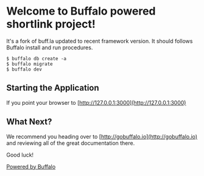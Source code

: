 # Welcome to Buffalo powered shortlink project!

It's a fork of buff.la updated to recent framework version. 
It should follows Buffalo install and run procedures. 

	$ buffalo db create -a
	$ buffalo migrate
	$ buffalo dev

## Starting the Application

If you point your browser to [http://127.0.0.1:3000](http://127.0.0.1:3000) 

## What Next?

We recommend you heading over to [http://gobuffalo.io](http://gobuffalo.io) and reviewing all of the great documentation there.

Good luck!

[Powered by Buffalo](http://gobuffalo.io)
